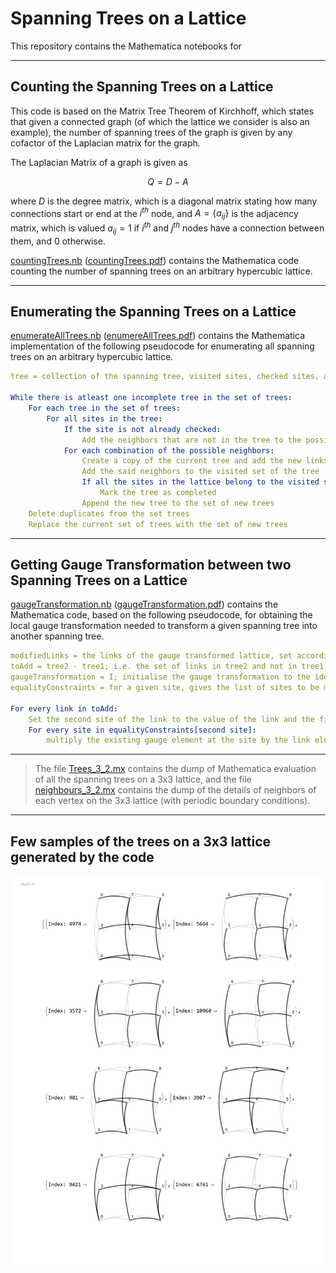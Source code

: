 # Spanning Trees on a Lattice

This repository contains the Mathematica notebooks for 

---

## Counting the Spanning Trees on a Lattice

This code is based on the Matrix Tree Theorem of Kirchhoff, which states that given a connected graph (of which the lattice we consider is also an example), the number of spanning trees of the graph is given by any cofactor of the Laplacian matrix for the graph.

The Laplacian Matrix of a graph is given as 

$$
Q = D - A
$$

where $D$ is the degree matrix, which is a diagonal matrix stating how many connections start or end at the $i^{th}$ node, and $A = \{a_{ij}\}$ is the adjacency matrix, which is valued $a_{ij} =1$ if $i^{th}$ and $j^{th}$ nodes have a connection between them, and 0 otherwise.

[countingTrees.nb](countingTrees.nb) ([countingTrees.pdf](countingTrees.pdf)) contains the Mathematica code counting the number of spanning trees on an arbitrary hypercubic lattice.

---

## Enumerating the Spanning Trees on a Lattice

[enumerateAllTrees.nb](enumerateAllTrees.nb) ([enumereAllTrees.pdf](enumerateAllTrees.pdf)) contains the Mathematica implementation of the following pseudocode for enumerating all spanning trees on an arbitrary hypercubic lattice.

```yaml
tree = collection of the spanning tree, visited sites, checked sites, along with the information if the spanning tree is completed or not.

While there is atleast one incomplete tree in the set of trees:
    For each tree in the set of trees:
        For all sites in the tree:
            If the site is not already checked:
                Add the neighbors that are not in the tree to the possible neighbors set
            For each combination of the possible neighbors:
                Create a copy of the current tree and add the new links to the tree
                Add the said neighbors to the visited set of the tree
                If all the sites in the lattice belong to the visited set:
                    Mark the tree as completed
                Append the new tree to the set of new trees
    Delete duplicates from the set trees
    Replace the current set of trees with the set of new trees
```

---

## Getting Gauge Transformation between two Spanning Trees on a Lattice

[gaugeTransformation.nb](gaugeTransformation.nb) ([gaugeTransformation.pdf](gaugeTransformation.pdf)) contains the Mathematica code, based on the following pseudocode, for obtaining the local gauge transformation needed to transform a given spanning tree into another spanning tree.

```yaml
modifiedLinks = the links of the gauge transformed lattice, set according to the first tree
toAdd = tree2 - tree1; i.e. the set of links in tree2 and not in tree1, and therefore to be added to tree1
gaugeTransformation = I; initialise the gauge transformation to the identity.
equalityConstraints = for a given site, gives the list of sites to be modified to preserve the unchanged links in the tree.

For every link in toAdd:
    Set the second site of the link to the value of the link and the first site to I to add the link to the tree.
    For every site in equalityConstraints[second site]:
        multiply the existing gauge element at the site by the link element to preserve the unchanged links
```

---

>The file [Trees_3_2.mx](Trees_3_2.mx) contains the dump of Mathematica evaluation of all the spanning trees on a 3x3 lattice, and the file [neighbours_3_2.mx](neighbours_3_2.mx) contains the dump of the details of neighbors of each vertex on the 3x3 lattice (with periodic boundary conditions).

---

## Few samples of the trees on a 3x3 lattice generated by the code

![spanning trees](spanningTrees.jpg)